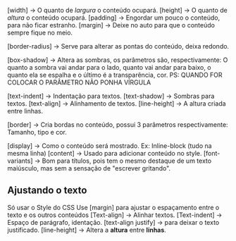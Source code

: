 
[width] -> O quanto de *largura* o conteúdo ocupará.
[height] -> O quanto de *altura* o conteúdo ocupará.
[padding] -> Engordar um pouco o conteúdo, para não ficar estranho.
[margin] -> Deixe no auto para que o conteúdo sempre fique no meio.

[border-radius] -> Serve para alterar as pontas do conteúdo, deixa redondo.

[box-shadow] -> Altera as sombras, os parâmetros são, respectivamente: O quanto a sombra vai andar para o lado, quanto vai andar para baixo, o quanto ela se espalha e o último é a transparência, cor. PS: QUANDO FOR COLOCAR O PARÂMETRO NÃO PONHA VÍRGULA

[text-indent] -> Indentação para textos.
[text-shadow] -> Sombras para textos.
[text-align] -> Alinhamento de textos.
[line-height] -> A altura criada entre linhas.

[border] -> Cria bordas no conteúdo, possui 3 parâmetros respectivamente: Tamanho, tipo e cor.

[display] -> Como o conteúdo será mostrado. Ex: Inline-block (tudo na mesma linha)
[content] -> Usado para adicionar conteúdo no style.
[font-variants] -> Bom para títulos, pois tem o mesmo destaque de um texto maiúsculo, mas sem a sensação de "escrever gritando".

## Ajustando o texto
Só usar o Style do CSS
	Use [margin] para ajustar o espaçamento entre o texto e os outros conteúdos
	[Text-align] -> Alinhar textos.
	[Text-indent] -> Espaço de parágrafo, identação.
	[text-align justify] -> para deixar o texto justificado.
	[line-height] -> Altera a **altura** entre **linhas**.
